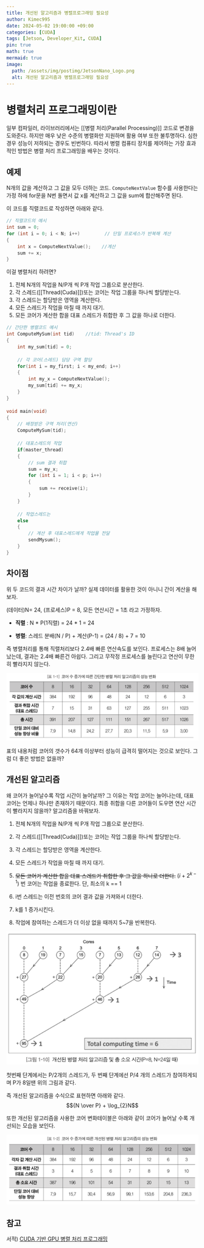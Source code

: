 ```yaml
---
title: 개선된 알고리즘과 병렬프로그래밍 필요성
author: Kimec995
date: 2024-05-02 19:00:00 +09:00
categories: [CUDA]
tags: [Jetson, Developer_Kit, CUDA]
pin: true
math: true
mermaid: true
image: 
  path: /assets/img/postimg/JetsonNano_Logo.png
  alt: 개선된 알고리즘과 병렬프로그래밍 필요성
---
```


# 병렬처리 프로그래밍이란
일부 컴파일러, 라이브러리에서는 [[병렬 처리(Parallel Processing)]] 코드로 변경을 도와준다. 하지만 매우 낮은 수준의 병렬화만 지원하며 활용 여부 또한 불투명하다. 심한경우 성능이 저하되는 경우도 빈번하다. 따라서 병렬 컴퓨티 장치를 제어하는 가장 효과적인 방법은 병렬 처리 프로그래밍을 배우는 것이다. 

## 예제
N개의 값을 계산하고 그 값을 모두 더하는 코드.
`ComputeNextValue` 함수를 사용한다는 가정 하에 for문을 N번 돌면서 값 x를 계산하고 그 값을 sum에 합산해주면 된다.

이 코드를 직렬코드로 작성하면 아래와 같다.
```c++
// 직렬코드의 예시
int sum = 0;
for (int i = 0; i < N; i++)         // 단일 프로세스가 반복해 계산
{
	int x = ComputeNextValue();    //계산
	sum += x;
}
```

이걸 병렬처리 하려면?

1. 전체 N개의 작업을 N/P개 씩 P개 작업 그룹으로 분산한다.
2. 각 스레드([[Thread(Cuda)]])또는 코어는 작업 그룹을 하나씩 할당받는다.
3. 각 스레드는 할당받은 영역을 계산한다.
4. 모든 스레드가 작업을 마칠 때 까지 대기.
5. 모든 코어가 계산한 합을 대표 스레드가 취합한 후 그 값을 하나로 더한다.

```c++
// 간단한 병렬코드 예시
int ComputeMySum(int tid)    //tid: Thread's ID
{
	int my_sum[tid] = 0;
	
	// 각 코어(스레드) 담당 구역 할당
	for(int i = my_first; i < my_end; i++)
	{
		int my_x = ComputeNextValue();
		my_sum[tid] += my_x;
	}
}

void main(void)
{
	// 배정받은 구역 처리(연산)
	ComputeMySum(tid);

	// 대표스레드의 작업
	if(master_thread)
	{
		// sum 결과 취합
		sum = my_x;
		for (int i = 1; i < p; i++)
		{
			sum += receive(i);
		}
	}
	
	// 작업스레드는
	else
	{
		// 계산 후 대표스레드에게 작업물 전달
		sendMysum();
	}
}
```

## 차이점
위 두 코드의 결과 시간 차이가 날까?
실제 데이터를 활용한 것이 아니니 간이 계산을 해보자.

(데이터)N= 24, (프로세스)P = 8, 모든 연산시간 = 1초 라고 가정하자.

- **직렬** : N * P(1직렬) = 24 * 1 = 24

-  **병렬**: 스레드 분배(N / P) + 계산(P-1) = (24 / 8) + 7 = 10

즉 병렬처리를 통해 직렬처리보다 2.4배 빠른 연산속도를 보인다. 프로세스는 8배 늘어났는데, 결과는 2.4배 빠른건 아쉽다. 그리고 무작정 프로세스를 늘린다고 연산이 무한히 빨라지지 않는다.

![image.png](\assets\img\postimg\Jetson\CUDA_Concept_Exp_Img_01.png)

표의 내용처럼 코어의 갯수가 64개 이상부터 성능이 급격히 떨어지는 것으로 보인다. 그럼 더 좋은 방법은 없을까?

## 개선된 알고리즘
왜 코어가 늘어날수록 작업 시간이 늘어날까? 그 이유는 작업 코어는 늘어나는데, 대표 코어는 언제나 하나만 존재하기 때문이다. 최종 취합을 다른 코어들이 도우면 연산 시간이 빨라지지 않을까? 알고리즘을 바꿔보자.

1. 전체 N개의 작업을 N/P개 씩 P개 작업 그룹으로 분산한다.
2. 각 스레드([[Thread(Cuda)]])또는 코어는 작업 그룹을 하나씩 할당받는다.
3. 각 스레드는 할당받은 영역을 계산한다.
4. 모든 스레드가 작업을 마칠 때 까지 대기.
5. ~~모든 코어가 계산한 합을 대표 스레드가 취합한 후 그 값을 하나로 더한다.~~
		$(i+2^{k-1})$ 번 코어는 작업을 종료한다. 단, 최소의 k == 1
		
6. i번 스레드는 이전 번호의 코어 결과 값을 가져와서 더한다.
7. k를 1 증가시킨다.
8. 작업에 참여하는 스레드가 더 이상 없을 때까지 5~7을 반복한다.

![image.png](\assets\img\postimg\Jetson\CUDA_Concept_Exp_Img_02.png)

첫번째 단계에서는 P/2개의 스레드가, 두 번째 단계에선 P/4 개의 스레드가 참여하게되며 P가 8일땐 위의 그림과 같다.

즉 개선된 알고리즘을 수식으로 표현하면 아래와 같다.
$${N \over P} + \log_{2}N$$

또한 개선된 알고리즘을 사용한 코어 변화테이블은 아래와 같이 코어가 늘어날 수록 개선되는 모습을 보인다.

![image.png](\assets\img\postimg\Jetson\CUDA_Concept_Exp_Img_03.png)

## 참고
서적) [CUDA 기반 GPU 병렬 처리 프로그래밍](https://product.kyobobook.co.kr/detail/S000202185653)